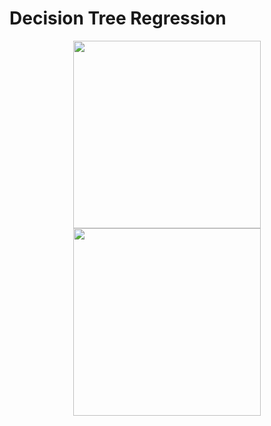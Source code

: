 # Decision Tree Regression

<p align="center">
<img width="300" src="https://cloud.githubusercontent.com/assets/15187579/19223315/d7136c48-8e21-11e6-9b0a-5787dc205fa7.png" />
<img width="300" src="https://cloud.githubusercontent.com/assets/15187579/19223314/d420b0b8-8e21-11e6-80b7-fddb146dd03d.png"/ >
</p>
